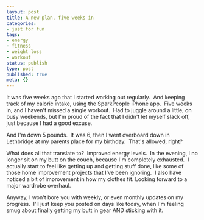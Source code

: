 ```yaml
---
layout: post
title: A new plan, five weeks in
categories:
- just for fun
tags:
- energy
- fitness
- weight loss
- workout
status: publish
type: post
published: true
meta: {}
---
```


It was five weeks ago that I started working out regularly.  And keeping track of my caloric intake, using the SparkPeople iPhone app.  Five weeks in, and I haven't missed a single workout.  Had to juggle around a little, on busy weekends, but I'm proud of the fact that I didn't let myself slack off, just because I had a good excuse.

And I'm down 5 pounds.  It was 6, then I went overboard down in Lethbridge at my parents place for my birthday.  That's allowed, right?

What does all that translate to?  Improved energy levels.  In the evening, I no longer sit on my butt on the couch, because I'm completely exhausted.  I actually start to feel like getting up and getting stuff done, like some of those home improvement projects that I've been ignoring.  I also have noticed a bit of improvement in how my clothes fit. Looking forward to a major wardrobe overhaul.

Anyway, I won't bore you with weekly, or even monthly updates on my progress.  I'll just keep you posted on days like today, when I'm feeling smug about finally getting my butt in gear AND sticking with it.    
